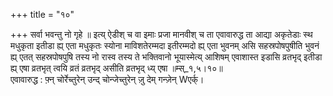 +++
title = "१०"

+++
सर्वा भवन्तु नो गृहे ॥ इत्य् ऐडीश् च वा इमाः प्रजा मानवीश् च ता एवावारुद्ध ता आद्या अकृतेडाः स्थ मधुकृता इतीडा ह्य् एता मधुकृतः स्योना माविशतेरम्मदा इतीरम्मदो ह्य् एता भुवनम् असि सहस्रपोषपुषीति भुवनं ह्य् एतत् सहस्रपोषपुषि तस्य नो रास्व तस्य ते भक्तिवानो भूयास्मेत्य् आशिषम् एवाशास्त इडासि व्रतभृद् इतीडा ह्य् एषा व्रतभृत् त्वयि व्रतं व्रतभृद् असीति व्रतभृद् ध्य् एषा ॥म्स्_१,५।१०॥  
एवावारुद्ध : फ़्न् चोर्रेच्तुरेन् उन्द् चोन्जेच्तुरेन् ज़ु देम् गन्ज़ेन् Wएर्क्।  
    

